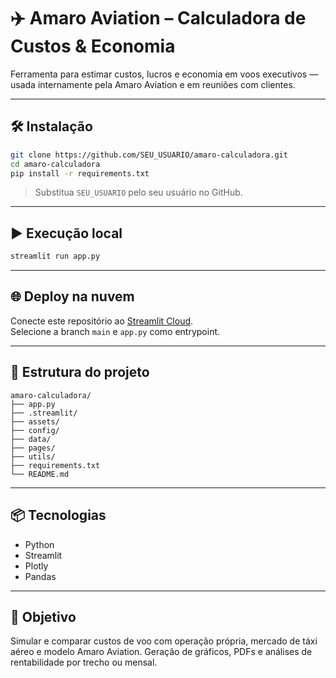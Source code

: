 # ✈️ Amaro Aviation – Calculadora de Custos & Economia

Ferramenta para estimar custos, lucros e economia em voos executivos — usada internamente pela Amaro Aviation e em reuniões com clientes.

---

## 🛠️ Instalação

```bash
git clone https://github.com/SEU_USUARIO/amaro-calculadora.git
cd amaro-calculadora
pip install -r requirements.txt
```

> Substitua `SEU_USUARIO` pelo seu usuário no GitHub.

---

## ▶️ Execução local

```bash
streamlit run app.py
```

---

## 🌐 Deploy na nuvem

Conecte este repositório ao [Streamlit Cloud](https://streamlit.io/cloud).  
Selecione a branch `main` e `app.py` como entrypoint.

---

## 📁 Estrutura do projeto

```
amaro-calculadora/
├── app.py
├── .streamlit/
├── assets/
├── config/
├── data/
├── pages/
├── utils/
├── requirements.txt
└── README.md
```

---

## 📦 Tecnologias

- Python
- Streamlit
- Plotly
- Pandas

---

## 🧪 Objetivo

Simular e comparar custos de voo com operação própria, mercado de táxi aéreo e modelo Amaro Aviation. Geração de gráficos, PDFs e análises de rentabilidade por trecho ou mensal.
